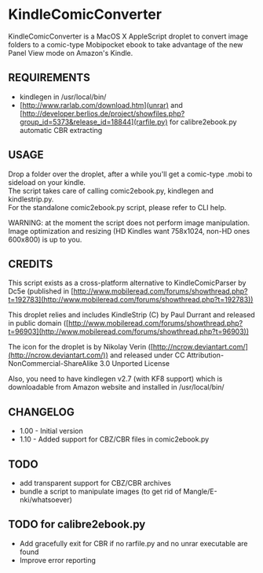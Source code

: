 KindleComicConverter
=============

KindleComicConverter is a MacOS X AppleScript droplet to convert image folders to a comic-type Mobipocket ebook to take advantage of the new Panel View mode on Amazon's Kindle.

REQUIREMENTS
-------------
  - kindlegen in /usr/local/bin/  
  - [http://www.rarlab.com/download.htm](unrar) and [http://developer.berlios.de/project/showfiles.php?group_id=5373&release_id=18844](rarfile.py) for calibre2ebook.py automatic CBR extracting

USAGE
-------------
Drop a folder over the droplet, after a while you'll get a comic-type .mobi to sideload on your kindle.  
The script takes care of calling comic2ebook.py, kindlegen and kindlestrip.py.  
For the standalone comic2ebook.py script, please refer to CLI help.

WARNING: at the moment the script does not perform image manipulation. Image optimization and resizing (HD Kindles want 758x1024, non-HD ones 600x800) is up to you.


CREDITS
-------------
This script exists as a cross-platform alternative to KindleComicParser by Dc5e
(published in [http://www.mobileread.com/forums/showthread.php?t=192783](http://www.mobileread.com/forums/showthread.php?t=192783))

This droplet relies and includes KindleStrip (C) by Paul Durrant and released in public domain
([http://www.mobileread.com/forums/showthread.php?t=96903](http://www.mobileread.com/forums/showthread.php?t=96903))

The icon for the droplet is by Nikolay Verin ([http://ncrow.deviantart.com/](http://ncrow.deviantart.com/)) and released under CC Attribution-NonCommercial-ShareAlike 3.0 Unported License

Also, you need to have kindlegen v2.7 (with KF8 support) which is downloadable from Amazon website
and installed in /usr/local/bin/


CHANGELOG
-------------
  - 1.00 - Initial version
  - 1.10 - Added support for CBZ/CBR files in comic2ebook.py

TODO
-------------
  - add transparent support for CBZ/CBR archives
  - bundle a script to manipulate images (to get rid of Mangle/E-nki/whatsoever)

TODO for calibre2ebook.py
-------------
  - Add gracefully exit for CBR if no rarfile.py and no unrar executable are found
  - Improve error reporting